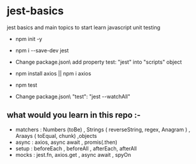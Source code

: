 # jest-basics
jest basics and main topics to start learn javascript unit testing

- npm init -y
- npm i --save-dev jest
- Change package.json\ add property test: "jest"  into  "scripts" object
- npm install axios  || npm i axios 
- npm test

- Change package.json\ "test": "jest --watchAll" 

## what would you learn in this repo :-
- matchers : Numbers (toBe) , Strings ( reverseString, regex, Anagram ) , Araays ( toEqual, chunk) ,objects
- async : axios, async  await , promis(.then) 
- setup : beforeEach , beforeAll , afterEach, afterAll
- mocks : jest.fn, axios.get , async  await , spyOn

